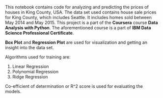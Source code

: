 This notebook contains code for analyzing and predicting the prices of houses in King County, USA. The data set used contains house sale prices for King County, which includes Seattle. It includes homes sold between May 2014 and May 2015. This project is a part of the **Coursera** course **Data Analysis with Python**. The aforementioned course is a part of **IBM Data Science Professional Certificate**.

**Box Plot** and **Regression Plot** are used for visualization and getting an insight into the data set.

Algorithms used for training are:
1. Linear Regression
1. Polynomial Regression
1. Ridge Regression

Co-efficient of determination or R^2 score is used for evaluating the models.
